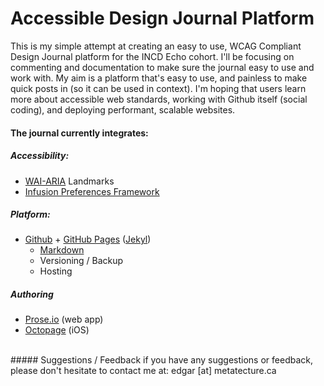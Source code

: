 # Accessible Design Journal Platform
This is my simple attempt at creating an easy to use, WCAG Compliant Design Journal platform for the INCD Echo cohort. I'll be focusing on commenting and documentation to make sure the journal easy to use and work with. My aim is a platform that's easy to use, and painless to make quick posts in (so it can be used in context). I'm hoping that users learn more about accessible web standards, working with Github itself (social coding), and deploying performant, scalable websites.

#### The journal currently integrates: 

##### Accessibility:
- [WAI-ARIA](https://en.wikipedia.org/wiki/WAI-ARIA "WAI-ARIA on Wikipedia") Landmarks
- [Infusion Preferences Framework](http://build.fluidproject.org/infusion/demos/prefsFramework/ "Infusion Preferences Framework Demo")

##### Platform:
- [Github](https://github.com/ "GitHub Homepage") + [GitHub Pages](https://pages.github.com/ "GitHub Pages Homepage") ([Jekyl](http://jekyllrb.com/docs/sites/ "Jekyl Homepage"))
  - [Markdown](https://daringfireball.net/projects/markdown/syntax/ "Markdown Syntax Reference")
  - Versioning / Backup
  - Hosting

##### Authoring
- [Prose.io](http://prose.io/ "Prose.io Homepage") (web app)
- [Octopage](https://itunes.apple.com/us/app/octopage-blogging-jekyll-markdown/id649843345 "OctoPage on Appstore") (iOS)

<br>
##### Suggestions / Feedback
if you have any suggestions or feedback, please don't hesitate to contact me at: edgar [at] metatecture.ca
